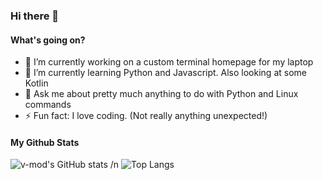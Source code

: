 ### Hi there 👋

#### What's going on?
- 🔭 I’m currently working on a custom terminal homepage for my laptop
- 🌱 I’m currently learning Python and Javascript. Also looking at some Kotlin
- 💬 Ask me about pretty much anything to do with Python and Linux commands
- ⚡ Fun fact: I love coding. (Not really anything unexpected!)

#### My Github Stats
![v-mod's GitHub stats](https://github-readme-stats.vercel.app/api?username=v-mod&hide=contribs,prs) /n
![Top Langs](https://github-readme-stats.vercel.app/api/top-langs/?username=v-mod&layout=compact)


